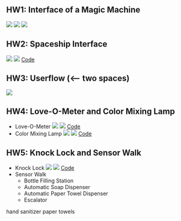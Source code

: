 ## HW1: Interface of a Magic Machine
  ![](./pics/hw1.3.jpg)
  ![](./pics/hw1.2.jpg)
  ![](./pics/hw1.1.jpg) <br/>
## HW2: Spaceship Interface
  ![](./pics/hw2.jpg)
  ![](./pics/hw2.gif)
  [Code](./codes/Spaceship.ino)<br/>
## HW3: Userflow (<-- two spaces)
  ![](./pics/userflow.png)
## HW4: Love-O-Meter and Color Mixing Lamp
  * Love-O-Meter
  ![](./pics/hw4-1.jpg)
  ![](./pics/hw4-1.gif)
  [Code](./codes/Love-o-Meter.ino)<br/>
  * Color Mixing Lamp
  ![](./pics/hw4-2.jpg)
  ![](./pics/hw4-2.gif)
  [Code](./codes/color-mixing-lamp.ino)<br/>
## HW5: Knock Lock and Sensor Walk
  * Knock Lock
  ![](./pics/hw5-1.jpg)
  ![](./pics/hw5-2.gif)
  [Code](./codes/Knock-lock.ino)<br/>
  * Sensor Walk
    * Bottle Filling Station
    * Automatic Soap Dispenser
    * Automatic Paper Towel Dispenser
    * Escalator

hand sanitizer
paper towels

